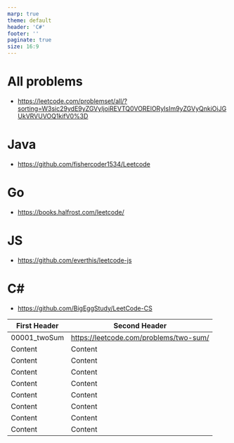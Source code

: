 ```yaml
---
marp: true
theme: default
header: 'C#'
footer: ''
paginate: true
size: 16:9
---
```

# All problems
- https://leetcode.com/problemset/all/?sorting=W3sic29ydE9yZGVyIjoiREVTQ0VORElORyIsIm9yZGVyQnkiOiJGUkVRVUVOQ1kifV0%3D

# Java
- https://github.com/fishercoder1534/Leetcode
# Go
- https://books.halfrost.com/leetcode/
# JS
- https://github.com/everthis/leetcode-js
# C#
- https://github.com/BigEggStudy/LeetCode-CS


| First Header  | Second Header |
| ------------- | ------------- |
| 00001_twoSum  | https://leetcode.com/problems/two-sum/  |
| Content  | Content  |
| Content  | Content  |
| Content  | Content  |
| Content  | Content  |
| Content  | Content  |
| Content  | Content  |
| Content  | Content  |
| Content  | Content  |